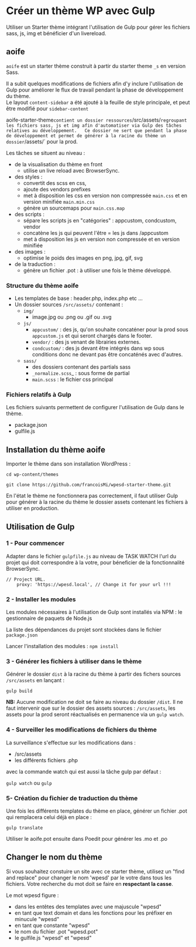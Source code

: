 # Créer un thème WP avec Gulp

Utiliser un Starter thème intégrant l'utilisation de Gulp pour gérer les fichiers sass, js, img et bénéficier d'un livereload.

## aoife

`aoife` est un starter thème construit à partir du starter theme `_s` en version Sass.

Il a subit quelques modifications de fichiers afin d'y inclure l'utilisation de Gulp pour améliorer le flux de travail pendant la phase de développement du thème.  
Le layout `content-sidebar` a été ajouté à la feuille de style principale, et peut être modifié pour `sidebar-content`

aoife-starter-theme` contient un dossier ressources `/src/assets/` regroupant les fichiers sass, js et img afin d'automatiser via Gulp des tâches relatives au développement.  
Ce dossier ne sert que pendant la phase de développement et permet de générer à la racine du thème un dossier `/assets/` pour la prod.

Les tâches se situent au niveau :

*  de la visualisation du thème en front
    *  utilise un live reload avec BrowserSync.
*  des styles :
    *  convertit des scss en css,
    *  ajoute des vendors prefixes
    *  met à disposition les css en version non compressée `main.css` et en version minifiée `main.min.css`
    * génère un sourcemaps pour `main.css.map`
*  des scripts :
    *  sépare les scripts js en "catégories" : appcustom, condcustom, vendor
    *  concatène les js qui peuvent l'être = les js dans /appcustom
    *  met à disposition les js en version non compressée et en version minifiée
*  des images :
    *  optimise le poids des images en png, jpg, gif, svg
*  de la traduction :
    *  génère un fichier .pot : à utiliser une fois le thème développé.

### Structure du thème aoife

*  Les templates de base : header.php, index.php etc ...
*  Un dossier sources `/src/assets/` contenant :
    *  `img/`
        * image.jpg ou .png ou .gif ou .svg
    *  `js/`
        *  `appcustom/` : des js, qu'on souhaite concaténer pour la prod sous `appcustom.js` et qui seront chargés dans le footer.
        *  `vendor/` : des js venant de librairies externes.
        *  `condcustom/` : des js devant être intégrés dans wp sous conditions donc ne devant pas être concaténés avec d'autres.
    +  `sass/`
        *  des dossiers contenant des partials sass
        *  `_normalize.scss`_ : sous forme de partial
        *  `main.scss` : le fichier css principal

### Fichiers relatifs à Gulp

Les fichiers suivants permettent de configurer l'utilisation de Gulp dans le thème.

*  package.json
*  gulfile.js

## Installation du thème aoife

Importer le thème dans son installation WordPress :

`cd wp-content/themes`

`git clone https://github.com/francoisMi/wpesd-starter-theme.git`

En l'état le thème ne fonctionnera pas correctement, il faut utiliser Gulp pour générer à la racine du thème le dossier assets contenant les fichiers à utiliser en production.

## Utilisation de Gulp

### 1 - Pour commencer

Adapter dans le fichier `gulpfile.js` au niveau de TASK WATCH l'url du projet qui doit correspondre à la votre, pour béneficier de la fonctionnalité BrowserSync.

```
// Project URL.
    proxy: 'https://wpesd.local', // Change it for your url !!!
```

### 2 - Installer les modules

Les modules nécessaires à l'utilisation de Gulp sont installés via NPM : le gestionnaire de paquets de Node.js

La liste des dépendances du projet sont stockées dans le fichier `package.json`

Lancer l'installation des modules : `npm install`

### 3 - Générer les fichiers à utiliser  dans le thème

Générer le dossier `dist` à la racine du thème à partir des fichers sources `/src/assets` en lançant :

`gulp build`

**NB:** Aucune modification ne doit se faire au niveau du dossier `/dist`. Il ne faut intervenir que sur le dossier des assets sources : `/src/assets`, les assets pour la prod seront réactualisés en permanence via un `gulp watch`.

### 4 - Surveiller les modifications de fichiers du thème

La surveillance s'effectue sur les modifications dans :

*  /src/assets
*  les différents fichiers .php

avec la commande watch qui est aussi la tâche gulp par défaut :

`gulp watch` ou `gulp`

### 5- Création du fichier de traduction du thème

Une fois les différents templates du thème en place, générer un fichier .pot qui remplacera celui déjà en place :

`gulp translate`

Utiliser le aoife.pot ensuite dans Poedit pour générer les .mo et .po

## Changer le nom du thème

Si vous souhaitez constuire un site avec ce starter thème, utilisez un "find and replace" pour changer le nom 'wpesd' par le votre dans tous les fichiers. Votre recherche du mot doit se faire en **respectant la casse**.

Le mot wpesd figure :

*  dans les entêtes des templates avec une majuscule "wpesd"
*  en tant que text domain et dans les fonctions pour les préfixer en minucule "wpesd"
*  en tant que constante "wpesd"
*  le nom du fichier .pot "wpesd.pot"
*  le gulfile.js "wpesd" et "wpesd"

